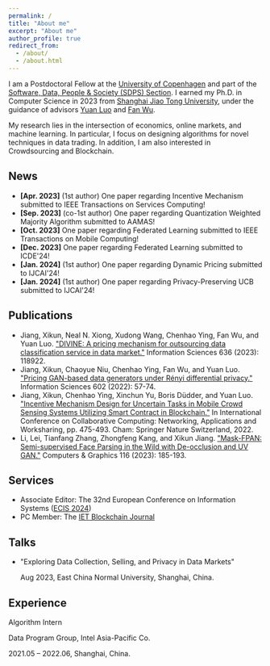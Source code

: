 ```yaml
---
permalink: /
title: "About me"
excerpt: "About me"
author_profile: true
redirect_from: 
  - /about/
  - /about.html
---
```


I am a Postdoctoral Fellow at the [University of Copenhagen](https://www.ku.dk/) and part of the [Software, Data, People & Society (SDPS) Section](https://di.ku.dk/english/research/sdps/). I earned my Ph.D. in Computer Science in 2023 from [Shanghai Jiao Tong University](https://www.cs.sjtu.edu.cn/en/index.aspx), under the guidance of advisors [Yuan Luo](https://www.cs.sjtu.edu.cn/en/PeopleDetail.aspx?id=155) and [Fan Wu](https://www.cs.sjtu.edu.cn/~fwu/).

My research lies in the intersection of economics, online markets, and machine learning. In particular, I focus on designing algorithms for novel techniques in data trading. In addition, I am also interested in Crowdsourcing and Blockchain.

News
------
- **[Apr. 2023]** (1st author) One paper regarding Incentive Mechanism submitted to IEEE Transactions on Services Computing!
- **[Sep. 2023]** (co-1st author) One paper regarding Quantization Weighted Majority Algorithm submitted to AAMAS!
- **[Oct. 2023]** One paper regarding Federated Learning submitted to IEEE Transactions on Mobile Computing!
- **[Dec. 2023]** One paper regarding Federated Learning submitted to ICDE'24!
- **[Jan. 2024]** (1st author) One paper regarding Dynamic Pricing submitted to IJCAI'24!
- **[Jan. 2024]** (1st author) One paper regarding Privacy-Preserving UCB submitted to IJCAI'24!

Publications
------
-  Jiang, Xikun, Neal N. Xiong, Xudong Wang, Chenhao Ying, Fan Wu, and Yuan Luo. ["DIVINE: A pricing mechanism for outsourcing data classification service in data market."](https://www.sciencedirect.com/science/article/abs/pii/S0020025523004929) Information Sciences 636 (2023): 118922.
-  Jiang, Xikun, Chaoyue Niu, Chenhao Ying, Fan Wu, and Yuan Luo. ["Pricing GAN-based data generators under Rényi differential privacy."](https://www.sciencedirect.com/science/article/pii/S0020025522003723) Information Sciences 602 (2022): 57-74.
-  Jiang, Xikun, Chenhao Ying, Xinchun Yu, Boris Düdder, and Yuan Luo. ["Incentive Mechanism Design for Uncertain Tasks in Mobile Crowd Sensing Systems Utilizing Smart Contract in Blockchain."](https://link.springer.com/chapter/10.1007/978-3-031-24383-7_26) In International Conference on Collaborative Computing: Networking, Applications and Worksharing, pp. 475-493. Cham: Springer Nature Switzerland, 2022.
-  Li, Lei, Tianfang Zhang, Zhongfeng Kang, and Xikun Jiang. ["Mask-FPAN: Semi-supervised Face Parsing in the Wild with De-occlusion and UV GAN."](https://www.sciencedirect.com/science/article/abs/pii/S0097849323001735) Computers & Graphics 116 (2023): 185-193.


Services
------
-  Associate Editor: The 32nd European Conference on Information Systems ([ECIS 2024](https://ecis2024.eu/track-descriptions/))
-  PC Member: The [IET Blockchain Journal](https://ietresearch.onlinelibrary.wiley.com/journal/26341573)

Talks
------
-  "Exploring Data Collection, Selling, and Privacy in Data Markets" 

    Aug 2023, East China Normal University, Shanghai, China.


Experience
------
Algorithm Intern

Data Program Group, Intel Asia-Pacific Co.

2021.05 – 2022.06, Shanghai, China.
